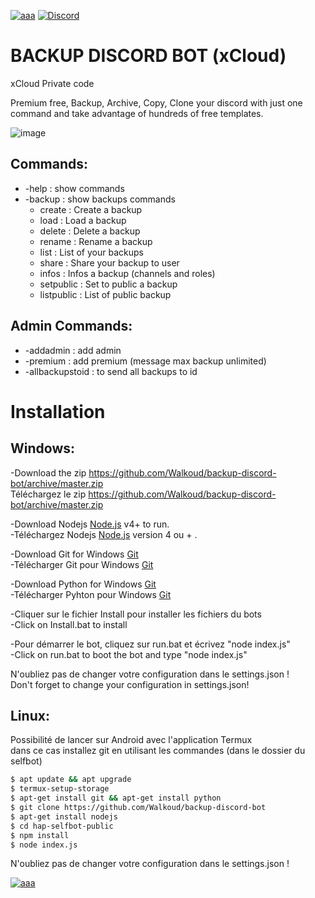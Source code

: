 [![aaa](https://i.imgur.com/4M7IWwP.gif)](https://discord.gg/Tncge4C)
[![Discord](https://discord.com/api/guilds/708013956748279859/widget.png)](https://discord.gg/Tncge4C)
# BACKUP DISCORD BOT (xCloud)
xCloud Private code

Premium free, Backup, Archive, Copy, Clone your discord with just one command and take advantage of hundreds of free templates.

![image](https://user-images.githubusercontent.com/38588921/115122922-dfa81480-9fba-11eb-9ca4-28e409f9066b.png)


## Commands:
- -help : show commands
- -backup : show backups commands
  - create : Create a backup
  - load : Load a backup
  - delete : Delete a backup
  - rename : Rename a backup
  - list : List of your backups
  - share : Share your backup to user
  - infos : Infos a backup (channels and roles)
  - setpublic : Set to public a backup
  - listpublic : List of public backup
 
## Admin Commands:
- -addadmin : add admin
- -premium : add premium (message max backup unlimited)
- -allbackupstoid : to send all backups to id

# Installation

## Windows:
-Download the zip https://github.com/Walkoud/backup-discord-bot/archive/master.zip <br/>
Téléchargez le zip https://github.com/Walkoud/backup-discord-bot/archive/master.zip <br/>

-Download Nodejs [Node.js](https://nodejs.org/) v4+ to run. <br/>
-Téléchargez Nodejs  [Node.js](https://nodejs.org/) version 4 ou + .

-Download Git for Windows [Git](https://git-scm.com/download/win) <br/>
-Télécharger Git pour Windows [Git](https://git-scm.com/download/win) 

-Download Python for Windows [Git](https://www.python.org/downloads/windows/) <br/>
-Télécharger Pyhton pour Windows [Git](https://www.python.org/downloads/windows/) 

-Cliquer sur le fichier Install pour installer les fichiers du bots <br/>
-Click on Install.bat to install <br/>

-Pour démarrer le bot, cliquez sur run.bat et écrivez "node index.js"<br/>
-Click on run.bat to boot the bot and type "node index.js"<br/>

N'oubliez pas de changer votre configuration dans le settings.json !<br/>
Don't forget to change your configuration in settings.json!

## Linux:
Possibilité de lancer sur Android avec l'application Termux <br/>
dans ce cas installez git en utilisant les commandes (dans le dossier du selfbot)
```sh
$ apt update && apt upgrade
$ termux-setup-storage
$ apt-get install git && apt-get install python
$ git clone https://github.com/Walkoud/backup-discord-bot
$ apt-get install nodejs
$ cd hap-selfbot-public
$ npm install
$ node index.js
```
N'oubliez pas de changer votre configuration dans le settings.json !


[![aaa](https://i.imgur.com/4M7IWwP.gif)](https://discord.gg/Tncge4C)

